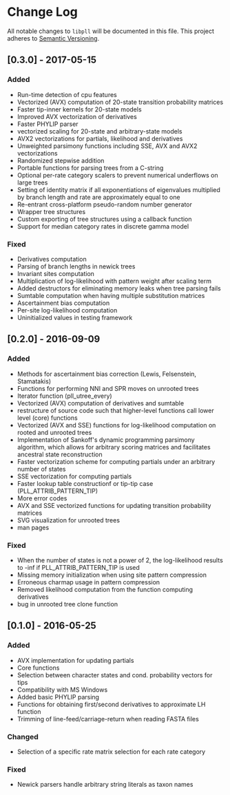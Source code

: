 # Change Log
All notable changes to `libpll` will be documented in this file.
This project adheres to [Semantic Versioning](http://semver.org/).

## [0.3.0] - 2017-05-15
### Added
 - Run-time detection of cpu features
 - Vectorized (AVX) computation of 20-state transition probability matrices
 - Faster tip-inner kernels for 20-state models
 - Improved AVX vectorization of derivatives
 - Faster PHYLIP parser
 - vectorized scaling for 20-state and arbitrary-state models
 - AVX2 vectorizations for partials, likelihood and derivatives
 - Unweighted parsimony functions including SSE, AVX and AVX2 vectorizations
 - Randomized stepwise addition
 - Portable functions for parsing trees from a C-string
 - Optional per-rate category scalers to prevent numerical underflows on large
   trees
 - Setting of identity matrix if all exponentiations of eigenvalues multiplied
   by branch length and rate are approximately equal to one
 - Re-entrant cross-platform pseudo-random number generator
 - Wrapper tree structures
 - Custom exporting of tree structures using a callback function
 - Support for median category rates in discrete gamma model
 
### Fixed
 - Derivatives computation
 - Parsing of branch lengths in newick trees
 - Invariant sites computation
 - Multiplication of log-likelihood with pattern weight after scaling term
 - Added destructors for eliminating memory leaks when tree parsing fails
 - Sumtable computation when having multiple substitution matrices
 - Ascertainment bias computation
 - Per-site log-likelihood computation
 - Uninitialized values in testing framework



## [0.2.0] - 2016-09-09
### Added
 - Methods for ascertainment bias correction (Lewis, Felsenstein, Stamatakis)
 - Functions for performing NNI and SPR moves on unrooted trees
 - Iterator function (pll_utree_every)
 - Vectorized (AVX) computation of derivatives and sumtable
 - restructure of source code such that higher-level functions call lower level
   (core) functions
 - Vectorized (AVX and SSE) functions for log-likelihood computation on rooted
   and unrooted trees
 - Implementation of Sankoff's dynamic programming parsimony algorithm, which
   allows for arbitrary scoring matrices and facilitates ancestral state
   reconstruction
 - Faster vectorization scheme for computing partials under an arbitrary number
   of states
 - SSE vectorization for computing partials
 - Faster lookup table constructionf or tip-tip case (PLL_ATTRIB_PATTERN_TIP)
 - More error codes
 - AVX and SSE vectorized functions for updating transition probability matrices
 - SVG visualization for unrooted trees
 - man pages

### Fixed
 - When the number of states is not a power of 2, the log-likelihood results to
   -inf if PLL_ATTRIB_PATTERN_TIP is used
 - Missing memory initialization when using site pattern compression
 - Erroneous charmap usage in pattern compression
 - Removed likelihood computation from the function computing derivatives
 - bug in unrooted tree clone function

## [0.1.0] - 2016-05-25
### Added
 - AVX implementation for updating partials
 - Core functions
 - Selection between character states and cond. probability vectors for tips
 - Compatibility with MS Windows
 - Added basic PHYLIP parsing
 - Functions for obtaining first/second derivatives to approximate LH function
 - Trimming of line-feed/carriage-return when reading FASTA files

### Changed
 - Selection of a specific rate matrix selection for each rate category

### Fixed
 - Newick parsers handle arbitrary string literals as taxon names
